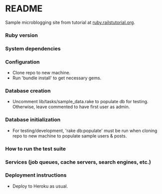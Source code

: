 README
===

Sample microblogging site from tutorial at [ruby.railstutorial.org](http://ruby.railstutorial.org/).

### Ruby version

### System dependencies

### Configuration
* Clone repo to new machine.
* Run 'bundle install' to get necessary gems.

### Database creation
* Uncomment lib/tasks/sample_data.rake to populate db for testing. Otherwise, leave commented to have first
user as admin.

### Database initialization
* For testing/development, 'rake db:populate' must be run when cloning repo to new machine to populate
sample users & posts.

### How to run the test suite

### Services (job queues, cache servers, search engines, etc.)

### Deployment instructions
* Deploy to Heroku as usual.

